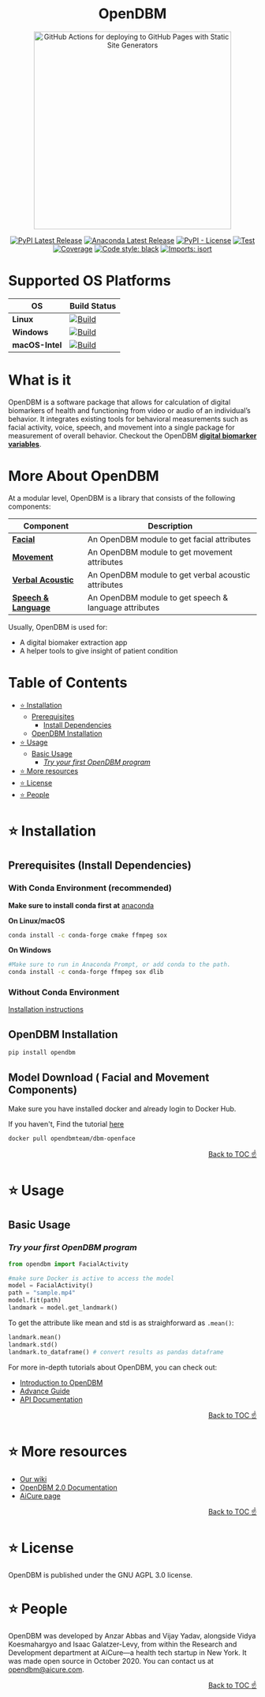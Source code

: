 <h1 align="center">
OpenDBM
</h1>

<div align="center">
  <img width="400" alt="GitHub Actions for deploying to GitHub Pages with Static Site Generators" src="https://raw.githubusercontent.com/AiCure/open_dbm/master/images/odbm.png">

[![PyPI Latest Release](https://img.shields.io/pypi/v/opendbm?style=plastic)](https://pypi.org/project/opendbm/)
[![Anaconda Latest Release](https://img.shields.io/badge/Anaconda.org-1.4.3-blue.svg?style=plastic)](https://anaconda.org/r/r-odbc)
[![PyPI - License](https://img.shields.io/pypi/l/odbm?style=plastic)](https://github.com/AiCure/open_dbm/blob/master/license.txt)
[![Test](https://raw.githubusercontent.com/AiCure/open_dbm/master/images/badges/test_status.svg)](https://github.com/AiCure/open_dbm/actions/workflows/open_dbm-code-checking.yml?query=branch%3Amaster++)
[![Coverage](https://raw.githubusercontent.com/AiCure/open_dbm/master/images/badges/code_coverage.svg)](https://github.com/AiCure/open_dbm/actions/workflows/open_dbm-code-checking.yml?query=branch%3Amaster++)
[![Code style: black](https://img.shields.io/badge/code%20style-black-000000.svg?style=flat)](https://github.com/psf/black)
[![Imports: isort](https://img.shields.io/badge/%20imports-isort-%231674b1?style=flat&labelColor=ef8336)](https://pycqa.github.io/isort/)
</div>

# Supported OS Platforms

OS                    | Build Status
----------------------------- | --------------------------------------------------------------------------------------------------------------------------------------------------------------------------------
**Linux**                 | [![Build](https://raw.githubusercontent.com/AiCure/open_dbm/master/images/badges/linux_status.svg)](https://github.com/AiCure/open_dbm/actions/workflows/open_dbm-build-checking.yml)
**Windows**                 | [![Build](https://raw.githubusercontent.com/AiCure/open_dbm/master/images/badges/windows_status.svg)](https://github.com/AiCure/open_dbm/actions/workflows/open_dbm-build-checking.yml)
**macOS-Intel**                 | [![Build](https://raw.githubusercontent.com/AiCure/open_dbm/master/images/badges/macos_status.svg)](https://github.com/AiCure/open_dbm/actions/workflows/open_dbm-build-checking.yml)


# What is it
OpenDBM is a software package that allows for calculation of digital 
biomarkers of health and functioning from video or audio of an individual’s 
behavior. It integrates existing tools for behavioral measurements such as
facial activity, voice, speech, and movement into a single package for measurement 
of overall behavior.  Checkout the OpenDBM [**digital biomarker variables**](https://aicure.github.io/open_dbm/docs/biomaker-variables).

# More About OpenDBM

At a modular level, OpenDBM is a library that consists of the following components:

| Component | Description |
| ---- | --- |
| [**Facial**](https://aicure.github.io/open_dbm/api/facial-activity-api) | An OpenDBM module to get facial attributes |
| [**Movement**](https://aicure.github.io/open_dbm/api/movement-api) | An OpenDBM module to get movement attributes |
| [**Verbal Acoustic**](https://aicure.github.io/open_dbm/api/verbal-acoustics-api) | An OpenDBM module to get verbal acoustic attributes  |
| [**Speech & Language**](https://aicure.github.io/open_dbm/api/speech-api) | An OpenDBM module to get speech & language attributes |

Usually, OpenDBM is used for:

- A digital biomaker extraction app
- A helper tools to give insight of patient condition

# Table of Contents

<!-- START doctoc generated TOC please keep comment here to allow auto update -->
<!-- DON'T EDIT THIS SECTION, INSTEAD RE-RUN doctoc TO UPDATE -->

- [⭐️ Installation](#%EF%B8%8F-installation)
  - [Prerequisites](#prerequisites)
    - [Install Dependencies](#install-dependencies)
  - [OpenDBM Installation](#opendbm-installation)
- [⭐️ Usage](#%EF%B8%8F-usage)
  - [Basic Usage](#basic-usage)
    - [*Try your first OpenDBM program*](#try-your-first-opendbm-program)
- [⭐️ More resources](#%EF%B8%8F-more-resources)
- [⭐️ License](#%EF%B8%8F-license)
- [⭐️ People](#%EF%B8%8F-people)

<!-- END doctoc generated TOC please keep comment here to allow auto update -->

# ⭐️ Installation

## Prerequisites (Install Dependencies)
### With Conda Environment (recommended)
**Make sure to install conda first at** [anaconda](https://www.anaconda.com/)

**On Linux/macOS**
```bash
conda install -c conda-forge cmake ffmpeg sox
```
**On Windows**
```bash
#Make sure to run in Anaconda Prompt, or add conda to the path.
conda install -c conda-forge ffmpeg sox dlib
```
### Without Conda Environment
[Installation instructions](https://aicure.github.io/open_dbm/docs/dependencies-installation)
## OpenDBM Installation
```bash
pip install opendbm 
```

## Model Download ( Facial and Movement Components)
Make sure you have installed docker and already login to Docker Hub. 

If you haven't, Find the tutorial [here](https://aicure.github.io/open_dbm/docs/openface-docker-installation)
```bash
docker pull opendbmteam/dbm-openface
```

<div align="right">
<a href="#table-of-contents">Back to TOC ☝️</a>
</div>

# ⭐️ Usage
## Basic Usage
### *Try your first OpenDBM program*
```python
from opendbm import FacialActivity

#make sure Docker is active to access the model
model = FacialActivity()
path = "sample.mp4"
model.fit(path)
landmark = model.get_landmark()
```

To get the attribute like mean and std is as straighforward as `.mean()`:

```python
landmark.mean()
landmark.std()
landmark.to_dataframe() # convert results as pandas dataframe
```


For more in-depth tutorials about OpenDBM, you can check out:

-   [Introduction to OpenDBM](https://aicure.github.io/open_dbm/docs/intro)
-   [Advance Guide](https://aicure.github.io/open_dbm/docs/advance)
-   [API Documentation](https://aicure.github.io/open_dbm/docs/category/api)

<div align="right">
<a href="#table-of-contents">Back to TOC ☝️</a>
</div>

# ⭐️ More resources
-   [Our wiki](https://github.com/AiCure/open_dbm/wiki)
-   [OpenDBM 2.0 Documentation](https://docs.google.com/document/d/1O6OUSY9FHFCZfpIWu3Kgg0Q_dyp073xjjQ2K3viEffU/edit#heading=h.rxr2y5t62mwa)
-   [AiCure page](https://aicure.com/opendbm/)

<div align="right">
<a href="#table-of-contents">Back to TOC ☝️</a>
</div>

# ⭐️ License
OpenDBM is published under the GNU AGPL 3.0 license.


# ⭐️ People
OpenDBM was developed by Anzar Abbas and Vijay Yadav, alongside Vidya Koesmahargyo and Isaac Galatzer-Levy, from within the Research and Development department at AiCure––a health tech startup in New York. It was made open source in October 2020. You can contact us at opendbm@aicure.com.

<div align="right">
<a href="#table-of-contents">Back to TOC ☝️</a>
</div>





